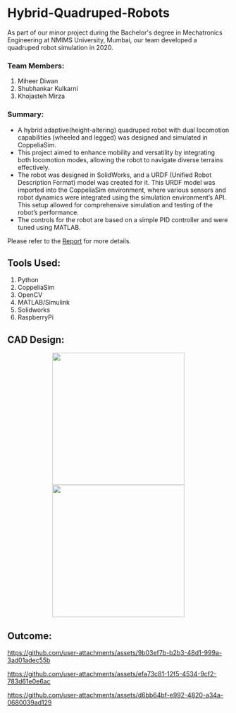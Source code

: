 # Hybrid-Quadruped-Robots

As part of our minor project during the Bachelor's degree in Mechatronics Engineering at NMIMS University, Mumbai, our team developed a quadruped robot simulation in 2020. 



### Team Members:
1. Miheer Diwan
2. Shubhankar Kulkarni
3. Khojasteh Mirza

### Summary:
- A hybrid adaptive(height-altering) quadruped robot with dual locomotion capabilities (wheeled and legged) was designed and simulated in CoppeliaSim. 
- This project aimed to enhance mobility and versatility by integrating both locomotion modes, allowing the robot to navigate diverse terrains effectively. 
- The robot was designed in SolidWorks, and a URDF (Unified Robot Description Format) model was created for it. This URDF model was imported into the CoppeliaSim environment, where various sensors and robot dynamics were integrated using the simulation environment’s API. This setup allowed for comprehensive simulation and testing of the robot’s performance.
- The controls for the robot are based on a simple PID controller and were tuned using MATLAB.

 Please refer to the [Report](Report.pdf) for more details.



## Tools Used:
1. Python
2. CoppeliaSim
3. OpenCV
4. MATLAB/Simulink
5. Solidworks
6. RaspberryPi
   

## CAD Design:
<p align="center">
  <img src="https://github.com/user-attachments/assets/a62aace6-de75-49bd-804e-b484a971ae47" width="300" />
  <img src="https://github.com/user-attachments/assets/41eb1224-e317-4c7e-b9fa-efcc877a7ab5" width="300" />
</p>


## Outcome:


https://github.com/user-attachments/assets/9b03ef7b-b2b3-48d1-999a-3ad01adec55b


https://github.com/user-attachments/assets/efa73c81-12f5-4534-9cf2-783d61e0e6ac



https://github.com/user-attachments/assets/d6bb64bf-e992-4820-a34a-0680039ad129




